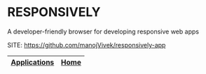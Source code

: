 # RESPONSIVELY
 
 A developer-friendly browser for developing responsive
 web apps
 
 SITE: https://github.com/manojVivek/responsively-app

 | [Applications](https://portable-linux-apps.github.io/apps.html) | [Home](https://portable-linux-apps.github.io)
 | --- | --- |
